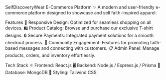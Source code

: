 SelfDiscoveryWear E-Commerce Platform
✨ A modern and user-friendly e-commerce platform designed to showcase and sell faith-inspired apparel.

Features
📱 Responsive Design: Optimized for seamless shopping on all devices.
🛍️ Product Catalog: Browse and purchase our exclusive T-shirt designs.
🔒 Secure Payments: Integrated payment solutions for a smooth checkout process.
🌟 Community Engagement: Features for promoting faith-based messages and connecting with customers.
📋 Admin Panel: Manage products, orders, and inventory effortlessly.

Tech Stack
⚛️ Frontend: React.js
🖥️ Backend: Node.js / Express.js / Prisma
💾 Database: MongoDB
🎨 Styling: Tailwind CSS
